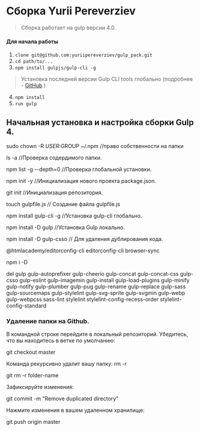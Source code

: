 
# Cборка Yurii Pereverziev

> Сборка работает на gulp версии 4.0. 

#### Для начала работы

1. ```clone git@github.com:yuriipereverziev/gulp_pack.git```
2. ```cd path/to/...```
3. ```npm install gulpjs/gulp-cli -g```  
> Установка последней версии Gulp CLI tools глобально (подробнее - [GitHub](https://github.com/gulpjs/gulp/blob/4.0/docs/getting-started.md) )

4. ```npm install```
6. ```run gulp``` 



## Начальная установка и настройка сборки Gulp 4.

sudo chown -R $USER:$GROUP ~/.npm   //право собственности на папки

ls -a  //Проверка содердимого папки.

npm list -g --depth=0  //Проверка глобальной установки.

npm init -y //Инициализация нового проекта package.json.

git init  //Инициализация репозитория.

touch gulpfile.js // Создание файла gulpfile.js

npm install gulp-cli -g   //Установка gulp-cli глобально.

npm install -D gulp //Установка Gulp локально.

npm install -D gulp-csso // Для удаления дублирования кода.

@htmlacademy/editorconfig-cli 
editorconfig-cli 
browser-sync 

npm i -D 

del 
gulp gulp-autoprefixer 
gulp-cheerio 
gulp-concat 
gulp-concat-css 
gulp-csso 
gulp-eslint 
gulp-imagemin 
gulp-install 
gulp-load-plugins 
gulp-minify 
gulp-notify 
gulp-plumber 
gulp-pug 
gulp-rename 
gulp-replace 
gulp-sass 
gulp-sourcemaps 
gulp-stylelint 
gulp-svg-sprite 
gulp-svgmin 
gulp-webp 
gulp-webpcss 
sass-lint 
stylelint 
stylelint-config-recess-order 
stylelint-config-standard



### Удаление папки на Github.

В командной строке перейдите в локальный репозиторий.
Убедитесь, что вы находитесь в ветке по умолчанию:

git checkout master

Команда рекурсивно удалит вашу папку: rm -r 

git rm -r folder-name

Зафиксируйте изменения:

git commit -m "Remove duplicated directory"

Нажмите изменения в вашем удаленном хранилище:

git push origin master








